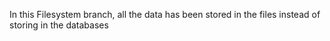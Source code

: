 In this Filesystem branch, all the data has been stored in the files instead of storing in the databases
